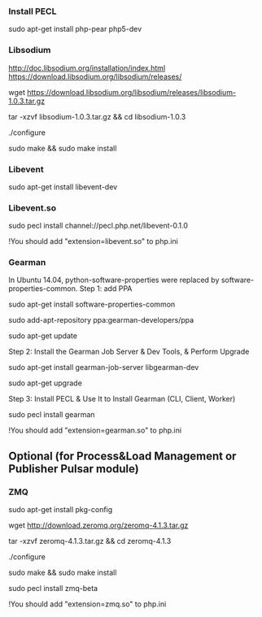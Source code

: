 ### Install PECL

sudo apt-get install php-pear php5-dev

### Libsodium 

http://doc.libsodium.org/installation/index.html 
https://download.libsodium.org/libsodium/releases/

wget https://download.libsodium.org/libsodium/releases/libsodium-1.0.3.tar.gz

tar -xzvf libsodium-1.0.3.tar.gz && cd libsodium-1.0.3

./configure

sudo make && sudo make install

### Libevent

sudo apt-get install libevent-dev

### Libevent.so

sudo pecl install channel://pecl.php.net/libevent-0.1.0

!You should add "extension=libevent.so" to php.ini

### Gearman

In Ubuntu 14.04, python-software-properties were replaced by software-properties-common. 
Step 1: add PPA

sudo apt-get install software-properties-common

sudo add-apt-repository ppa:gearman-developers/ppa

sudo apt-get update

Step 2: Install the Gearman Job Server & Dev Tools, & Perform Upgrade

sudo apt-get install gearman-job-server libgearman-dev

sudo apt-get upgrade

Step 3: Install PECL & Use It to Install Gearman (CLI, Client, Worker)

sudo pecl install gearman

!You should add "extension=gearman.so" to php.ini

## Optional (for Process&Load Management or Publisher Pulsar module)

### ZMQ

sudo apt-get install pkg-config

wget http://download.zeromq.org/zeromq-4.1.3.tar.gz

tar -xzvf zeromq-4.1.3.tar.gz && cd zeromq-4.1.3 

./configure

sudo make && sudo make install

sudo pecl install zmq-beta

!You should add "extension=zmq.so" to php.ini



